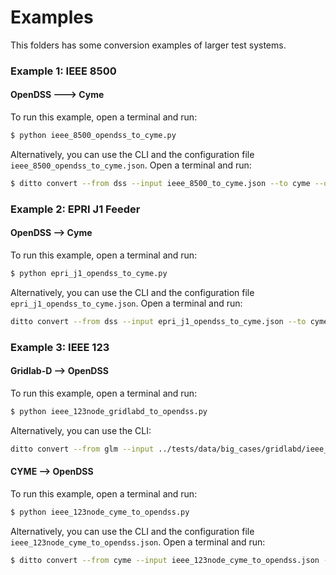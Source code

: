 # Examples

This folders has some conversion examples of larger test systems.

### Example 1: IEEE 8500

#### OpenDSS ---> Cyme

To run this example, open a terminal and run:

```bash
$ python ieee_8500_opendss_to_cyme.py
```

Alternatively, you can use the CLI and the configuration file ```ieee_8500_opendss_to_cyme.json```. Open a terminal and run:

```bash
$ ditto convert --from dss --input ieee_8500_to_cyme.json --to cyme --output .
```


### Example 2: EPRI J1 Feeder

#### OpenDSS —> Cyme

To run this example, open a terminal and run:

```bash
$ python epri_j1_opendss_to_cyme.py
```

Alternatively, you can use the CLI and the configuration file ```epri_j1_opendss_to_cyme.json```. Open a terminal and run:

```bash
ditto convert --from dss --input epri_j1_opendss_to_cyme.json --to cyme --output .
```

### Example 3: IEEE 123

#### Gridlab-D —> OpenDSS

To run this example, open a terminal and run:

```bash
$ python ieee_123node_gridlabd_to_opendss.py
```

Alternatively, you can use the CLI:

```bash
ditto convert --from glm --input ../tests/data/big_cases/gridlabd/ieee_123node/123_node.glm --to dss --output .
```

#### CYME —> OpenDSS

To run this example, open a terminal and run:

```bash
$ python ieee_123node_cyme_to_opendss.py
```

Alternatively, you can use the CLI and the configuration file ```ieee_123node_cyme_to_opendss.json```. Open a terminal and run:

```bash
$ ditto convert --from cyme --input ieee_123node_cyme_to_opendss.json --to dss --output .
```

